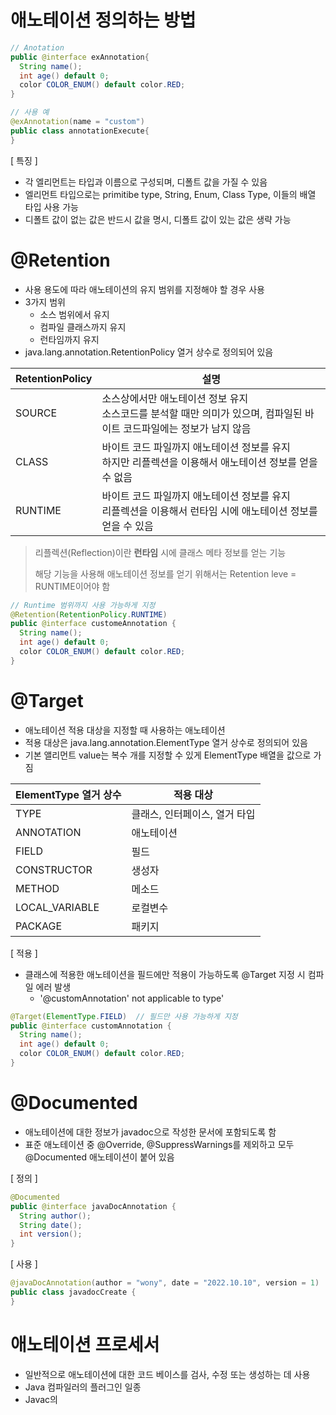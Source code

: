 # 애노테이션 정의하는 방법
```java
// Anotation
public @interface exAnnotation{
  String name();
  int age() default 0;
  color COLOR_ENUM() default color.RED;
}

// 사용 예
@exAnnotation(name = "custom")
public class annotationExecute{
}
```

[ 특징 ]
* 각 엘리먼트는 타입과 이름으로 구성되며, 디폴트 값을 가질 수 있음
* 엘리먼트 타입으로는 primitibe type, String, Enum, Class Type, 이들의 배열 타입 사용 가능
* 디폴트 값이 없는 값은 반드시 값을 명시, 디폴트 값이 있는 값은 생략 가능

# @Retention
* 사용 용도에 따라 애노테이션의 유지 범위를 지정해야 할 경우 사용
* 3가지 범위
  * 소스 범위에서 유지
  * 컴파일 클래스까지 유지
  * 런타임까지 유지
* java.lang.annotation.RetentionPolicy 열거 상수로 정의되어 있음

|RetentionPolicy|설명|
|--|--|
|SOURCE|소스상에서만 애노테이션 정보 유지<br>소스코드를 분석할 때만 의미가 있으며, 컴파일된 바이트 코드파일에는 정보가 남지 않음|
|CLASS|바이트 코드 파일까지 애노테이션 정보를 유지<br>하지만 리플렉션을 이용해서 애노테이션 정보를 얻을 수 없음|
|RUNTIME|바이트 코드 파일까지 애노테이션 정보를 유지<br>리플렉션을 이용해서 런타임 시에 애노테이션 정보를 얻을 수 있음|
> 리플렉션(Reflection)이란 **런타임** 시에 클래스 메타 정보를 얻는 기능
>
> 해당 기능을 사용해 애노테이션 정보를 얻기 위해서는 Retention leve = RUNTIME이어야 함

```java
// Runtime 범위까지 사용 가능하게 지정
@Retention(RetentionPolicy.RUNTIME)
public @interface customeAnnotation {
  String name();
  int age() default 0;
  color COLOR_ENUM() default color.RED;
}
```

# @Target
* 애노테이션 적용 대상을 지정할 때 사용하는 애노테이션
* 적용 대상은 java.lang.annotation.ElementType 열거 상수로 정의되어 있음
* 기본 앨리먼트 value는 복수 개를 지정할 수 있게 ElementType 배열을 값으로 가짐

|ElementType 열거 상수|적용 대상|
|--|--|
|TYPE|클래스, 인터페이스, 열거 타입|
|ANNOTATION|애노테이션|
|FIELD|필드|
|CONSTRUCTOR|생성자|
|METHOD|메소드|
|LOCAL_VARIABLE|로컬변수|
|PACKAGE|패키지|

[ 적용 ]
* 클래스에 적용한 애노테이션을 필드에만 적용이 가능하도록 @Target 지정 시 컴파일 에러 발생
  * '@customAnnotation' not applicable to type'
```java
@Target(ElementType.FIELD)  // 필드만 사용 가능하게 지정
public @interface customAnnotation {
  String name();
  int age() default 0;
  color COLOR_ENUM() default color.RED;
}
```

# @Documented
* 애노테이션에 대한 정보가 javadoc으로 작성한 문서에 포함되도록 함
* 표준 애노테이션 중 @Override, @SuppressWarnings를 제외하고 모두 @Documented 애노테이션이 붙어 있음

[ 정의 ]
```java
@Documented
public @interface javaDocAnnotation {
  String author();
  String date();
  int version();
}
```

[ 사용 ]
```java
@javaDocAnnotation(author = "wony", date = "2022.10.10", version = 1)
public class javadocCreate {
}
```

# 애노테이션 프로세서
* 일반적으로 애노테이션에 대한 코드 베이스를 검사, 수정 또는 생성하는 데 사용
* Java 컴파일러의 플러그인 일종
* Javac의 
